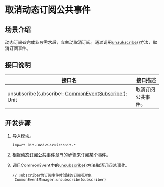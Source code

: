 # 取消动态订阅公共事件

## 场景介绍

动态订阅者完成业务需求后，应主动取消订阅。通过调用[unsubscribe()](../../../../API_Reference/source_zh_cn/BasicServicesKit/cj-apis-common_event_manager.md#static-func-unsubscribecommoneventsubscriber)方法，取消订阅事件。

## 接口说明

| 接口名 | 接口描述 |
| -------- | -------- |
| unsubscribe(subscriber:&nbsp;[CommonEventSubscriber](../../../../API_Reference/source_zh_cn/BasicServicesKit/cj-apis-common_event_manager.md#class-commoneventsubscriber)): Unit | 取消订阅公共事件。 |

## 开发步骤

1. 导入模块。

   <!-- compile -->

   ```cangjie
   import kit.BasicServicesKit.*
   ```

2. 根据[动态订阅公共事件](./cj-common-event-subscription.md)章节的步骤来订阅某个事件。

3. 调用CommonEvent中的[unsubscribe()](../../../../API_Reference/source_zh_cn/BasicServicesKit/cj-apis-common_event_manager.md#static-func-unsubscribecommoneventsubscriber)方法取消订阅某事件。

   <!-- compile -->

   ```cangjie
   // subscriber为订阅事件时创建的订阅者对象
    CommonEventManager.unsubscribe(subscriber)
   ```
